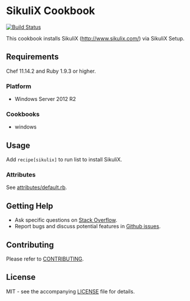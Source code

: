 # SikuliX Cookbook

[![Build Status](https://travis-ci.org/dhoer/chef-sikulix.svg)](https://travis-ci.org/dhoer/chef-sikulix)

This cookbook installs SikuliX (http://www.sikulix.com/) via SikuliX Setup.

## Requirements

  Chef 11.14.2 and Ruby 1.9.3 or higher.

### Platform

- Windows Server 2012 R2

### Cookbooks

- windows

## Usage

Add `recipe[sikulix]` to run list to install SikuliX.

### Attributes

See [attributes/default.rb](https://github.com/dhoer/chef-sikulix/blob/master/attributes/default.rb).

## Getting Help

- Ask specific questions on [Stack Overflow](http://stackoverflow.com/questions/tagged/chef-sikulix).
- Report bugs and discuss potential features in [Github issues](https://github.com/dhoer/chef-sikulix/issues).

## Contributing

Please refer to [CONTRIBUTING](https://github.com/dhoer/chef-sikulix/blob/master/CONTRIBUTING.md).

## License

MIT - see the accompanying [LICENSE](https://github.com/dhoer/chef-sikulix/blob/master/LICENSE.md) file for details.
